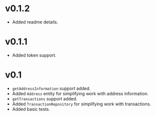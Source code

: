 # v0.1.2

- Added readme details.

# v0.1.1

- Added token support.

# v0.1

- `getAddressInformation` support added.
- Added `Address` entity for simplifying work with address information.
- `getTransactions` support added.
- Added `TransactionRepository` for simplifying work with transactions.
- Added basic tests.